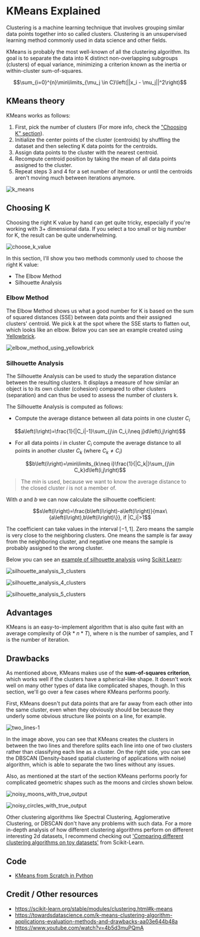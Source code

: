 # KMeans Explained

Clustering is a machine learning technique that involves grouping similar data points together into so called clusters. Clustering is an unsupervised learning method commonly used in data science and other fields.

KMeans is probably the most well-known of all the clustering algorithm. Its goal is to separate the data into K distinct non-overlapping subgroups (clusters) of equal variance, minimizing a criterion known as the inertia or within-cluster sum-of-squares.

$$\sum_{i=0}^{n}\min\limits_{\mu_j \in C}\left(||x_i - \mu_j||^2\right)$$

## KMeans theory

KMeans works as follows:
1. First, pick the number of clusters (For more info, check the ["Choosing K" section](#choosing-k)).
2. Initialize the center points of the cluster (centroids) by shuffling the dataset and then selecting K data points for the centroids.
3. Assign data points to the cluster with the nearest centroid.
4. Recompute centroid position by taking the mean of all data points assigned to the cluster. 
5. Repeat steps 3 and 4 for a set number of iterations or until the centroids aren't moving much between iterations anymore.

![k_means](doc/k_means.gif)

## Choosing K

Choosing the right K value by hand can get quite tricky, especially if you're working with 3+ dimensional data. If you select a too small or big number for K, the result can be quite underwhelming.

![choose_k_value](doc/choose_k_value.jpeg)

In this section, I'll show you two methods commonly used to choose the right K value:
* The Elbow Method
* Silhouette Analysis

### Elbow Method

The Elbow Method shows us what a good number for K is based on the sum of squared distances (SSE) between data points and their assigned clusters' centroid. We pick k at the spot where the SSE starts to flatten out, which looks like an elbow. Below you can see an example created using [Yellowbrick](https://www.scikit-yb.org/en/latest/api/cluster/elbow.html).

![elbow_method_using_yellowbrick](doc/elbow_method_using_yellowbrick.png)

### Silhouette Analysis

The Silhouette Analysis can be used to study the separation distance between the resulting clusters. It displays a measure of how similar an object is to its own cluster (cohesion) compared to other clusters (separation) and can thus be used to assess the number of clusters k. 

The Silhouette Analysis is computed as follows:
* Compute the average distance between all data points in one cluster $C_i$

$$a\left(i\right)=\frac{1}{|C_i|-1}\sum_{j\in C_i,i\neq j}d\left(i,j\right)$$

* For all data points $i$ in cluster $C_i$ compute the average distance to all points in another cluster $C_k$ (where $C_k\neq C_i$) 

$$b\left(i\right)=\min\limits_{k\neq i}\frac{1}{|C_k|}\sum_{j\in C_k}d\left(i,j\right)$$

>The $min$ is used, because we want to know the average distance to the closed cluster $i$ is not a member of.

With $a$ and $b$ we can now calculate the silhouette coefficient:

$$s\left(i\right)=\frac{b\left(i\right)-a\left(i\right)}{max\{a\left(i\right),b\left(i\right)\}}, if |C_i|>1$$

The coefficient can take values in the interval $[-1, 1]$. Zero means the sample is very close to the neighboring clusters. One means the sample is far away from the neighboring cluster, and negative one means the sample is probably assigned to the wrong cluster.

Below you can see an [example of silhouette analysis](https://scikit-learn.org/stable/auto_examples/cluster/plot_kmeans_silhouette_analysis.html) using [Scikit Learn](https://scikit-learn.org/stable/index.html):

![silhouette_analysis_3_clusters](doc/silhouette_analysis_3_clusters.jpeg)

![silhouette_analysis_4_clusters](doc/silhouette_analysis_4_clusters.jpeg)

![silhouette_analysis_5_clusters](doc/silhouette_analysis_5_clusters.jpeg)

## Advantages

KMeans is an easy-to-implement algorithm that is also quite fast with an average complexity of $O(k*n*T)$, where n is the number of samples, and T is the number of iteration.

## Drawbacks

As mentioned above, KMeans makes use of the **sum-of-squares criterion**, which works well if the clusters have a spherical-like shape. It doesn't work well on many other types of data like complicated shapes, though. In this section, we'll go over a few cases where KMeans performs poorly.

First, KMeans doesn't put data points that are far away from each other into the same cluster, even when they obviously should be because they underly some obvious structure like points on a line, for example.

![two_lines-1](doc/two_lines.png)

In the image above, you can see that KMeans creates the clusters in between the two lines and therefore splits each line into one of two clusters rather than classifying each line as a cluster. On the right side, you can see the DBSCAN (Density-based spatial clustering of applications with noise) algorithm, which is able to separate the two lines without any issues.

Also, as mentioned at the start of the section KMeans performs poorly for complicated geometric shapes such as the moons and circles shown below.

![noisy_moons_with_true_output](doc/noisy_moons_with_true_output.png)

![noisy_circles_with_true_output](doc/noisy_circles_with_true_output.png)

Other clustering algorithms like Spectral Clustering, Agglomerative Clustering, or DBSCAN don't have any problems with such data. For a more in-depth analysis of how different clustering algorithms perform on different interesting 2d datasets, I recommend checking out ['Comparing different clustering algorithms on toy datasets'](https://scikit-learn.org/stable/auto_examples/cluster/plot_cluster_comparison.html) from Scikit-Learn.  

## Code
* [KMeans from Scratch in Python](code/kmeans.py)

## Credit / Other resources
* https://scikit-learn.org/stable/modules/clustering.html#k-means
* https://towardsdatascience.com/k-means-clustering-algorithm-applications-evaluation-methods-and-drawbacks-aa03e644b48a
* https://www.youtube.com/watch?v=4b5d3muPQmA